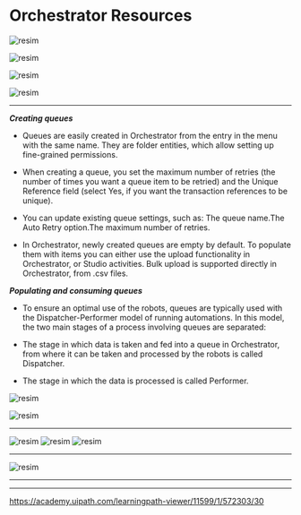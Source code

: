 # Orchestrator Resources 

![resim](https://github.com/yaagmurss/AdvancedRPADeveloperCertificationTrainingNotes/assets/52479605/8bf96e28-e90c-4435-89e6-a68e4000f24f)

![resim](https://github.com/yaagmurss/AdvancedRPADeveloperCertificationTrainingNotes/assets/52479605/4d15f495-8be9-4601-9417-fc41e511b86e)

![resim](https://github.com/yaagmurss/AdvancedRPADeveloperCertificationTrainingNotes/assets/52479605/d8051f91-b7d4-4e8c-a694-b63ab25f28dc)

![resim](https://github.com/yaagmurss/AdvancedRPADeveloperCertificationTrainingNotes/assets/52479605/09dabca4-0cad-4c86-9204-0155fdb4ce15)


---


***Creating queues***

- Queues are easily created in Orchestrator from the entry in the menu with the same name. They are folder entities, which allow setting up fine-grained permissions.

- When creating a queue, you set the maximum number of retries (the number of times you want a queue item to be retried) and the Unique Reference field (select Yes, if you want the transaction references to be unique).
-  You can update existing queue settings, such as: The queue name.The Auto Retry option.The maximum number of retries.

- In Orchestrator, newly created queues are empty by default. To populate them with items you can either use the upload functionality in Orchestrator, or Studio activities. Bulk upload is supported directly in Orchestrator, from .csv files.

***Populating and consuming queues***

- To ensure an optimal use of the robots, queues are typically used with the Dispatcher-Performer model of running automations. In this model, the two main stages of a process involving queues are separated:

- The stage in which data is taken and fed into a queue in Orchestrator, from where it can be taken and processed by the robots is called Dispatcher.

- The stage in which the data is processed is called Performer.


![resim](https://github.com/yaagmurss/AdvancedRPADeveloperCertificationTrainingNotes/assets/52479605/97cc2880-3937-4cf3-b112-f4de344f35bb)

![resim](https://github.com/yaagmurss/AdvancedRPADeveloperCertificationTrainingNotes/assets/52479605/20f96277-9dac-48da-b85a-1134baebc145)



---



![resim](https://github.com/yaagmurss/AdvancedRPADeveloperCertificationTrainingNotes/assets/52479605/410a9263-10fb-4600-b696-fe814d6f8121)
![resim](https://github.com/yaagmurss/AdvancedRPADeveloperCertificationTrainingNotes/assets/52479605/f5f044b8-9258-488e-8d69-222cb0419313)
![resim](https://github.com/yaagmurss/AdvancedRPADeveloperCertificationTrainingNotes/assets/52479605/69232dad-d8c5-42ce-b790-d158c14c7e76)



---


![resim](https://github.com/yaagmurss/AdvancedRPADeveloperCertificationTrainingNotes/assets/52479605/f4991cee-a4a9-42d0-bc7f-6f8deeffb72d)

---
---
https://academy.uipath.com/learningpath-viewer/11599/1/572303/30





